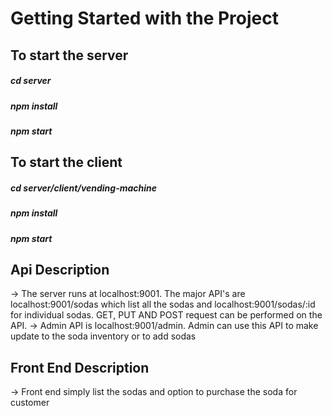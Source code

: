 # Getting Started with the Project

## To start the server

##### cd server
##### npm install
##### npm start

## To start the client
##### cd server/client/vending-machine
##### npm install
##### npm start


## Api Description

-> The server runs at localhost:9001. The major API's are localhost:9001/sodas which list all the sodas and localhost:9001/sodas/:id for individual sodas. GET, PUT AND POST request can be performed on the API. 
-> Admin API is localhost:9001/admin. Admin can use this API to make update to the soda inventory or to add sodas

## Front End Description
-> Front end simply list the sodas and option to purchase the soda for customer
